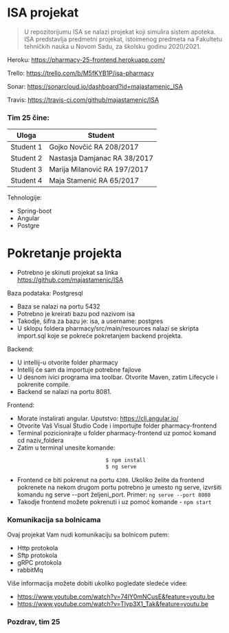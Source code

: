 # ISA projekat

> U repozitorijumu ISA se nalazi projekat
> koji simulira sistem apoteka.
> ISA predstavlja predmetni
> projekat, istoimenog predmeta na 
> Fakultetu tehničkih nauka u Novom Sadu,
> za školsku godinu 2020/2021.

Heroku: https://pharmacy-25-frontend.herokuapp.com/

Trello: https://trello.com/b/M5fKYB1P/isa-pharmacy

Sonar: https://sonarcloud.io/dashboard?id=majastamenic_ISA

Travis: https://travis-ci.com/github/majastamenic/ISA

### Tim 25 čine:
| Uloga | Student |
| ------ | ------ |
| Student 1 | Gojko Novčić RA 208/2017| 
| Student 2 | Nastasja Damjanac RA 38/2017| 
| Student 3 | Marija Milanović RA 197/2017|
| Student 4 | Maja Stamenić RA 65/2017|


Tehnologije:

  - Spring-boot
  - Angular
  - Postgre

# Pokretanje projekta
- Potrebno je skinuti projekat sa linka https://github.com/majastamenic/ISA

Baza podataka: Postgresql
  - Baza se nalazi na portu 5432
  - Potrebno je kreirati bazu pod nazivom isa
  - Takodje, šifra za bazu je: isa, a username: postgres
  - U sklopu foldera pharmacy/src/main/resources nalazi se skripta import.sql koje se pokreće pokretanjem backend projekta.
    
Backend:
  - U intellij-u otvorite folder pharmacy
  - Intellij će sam da importuje potrebne fajlove
  - U desnom ivici programa ima toolbar. Otvorite Maven, zatim Lifecycle i pokrenite compile.
  - Backend se nalazi na portu 8081.
  
Frontend:
  - Morate instalirati angular. Uputstvo:  https://cli.angular.io/
  - Otvorite Vaš Visual Studio Code i importujte folder pharmacy-frontend
  - Terminal pozicionirajte u folder pharmacy-frontend uz pomoć komand cd naziv_foldera
  - Zatim u terminal unesite komande:
```sh
                                $ npm install
                                $ ng serve
```

- Frontend ce biti pokrenut na portu `4200`. Ukoliko želite da frontend pokrenete na nekom drugom portu potrebno je umesto ng serve, izvršiti komandu ng serve --port željeni_port. Primer: `ng serve --port 8080`
- Takodje frontend možete pokrenuti i uz pomoć komande - `npm start`

### Komunikacija sa bolnicama
Ovaj projekat Vam nudi komunikaciju sa bolnicom putem:
* Http protokola 
* Sftp protokola
* gRPC protokola
* rabbitMq

Više informacija možete dobiti ukoliko pogledate sledeće videe:
- https://www.youtube.com/watch?v=74IY0mNCusE&feature=youtu.be
- https://www.youtube.com/watch?v=Tlyp3X1_Tak&feature=youtu.be

### Pozdrav, tim 25







